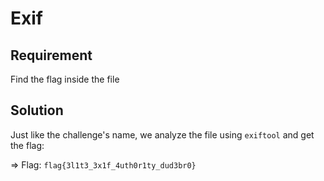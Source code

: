 # Exif
## Requirement
Find the flag inside the file
## Solution
Just like the challenge's name, we analyze the file using `exiftool` and get the flag:

=> Flag: `flag{3l1t3_3x1f_4uth0r1ty_dud3br0}` 

